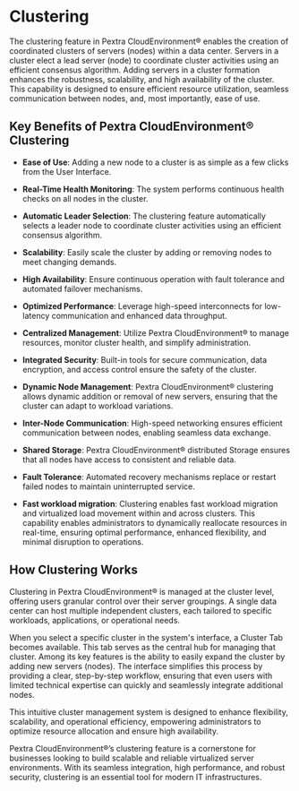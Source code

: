 # Clustering

The clustering feature in Pextra CloudEnvironment® enables the creation of coordinated clusters of servers (nodes) within a data center. Servers in a cluster elect a lead server (node) to coordinate cluster activities using an efficient consensus algorithm. Adding servers in a cluster formation enhances the robustness, scalability, and high availability of the cluster. This capability is designed to ensure efficient resource utilization, seamless communication between nodes, and, most importantly, ease of use.

## Key Benefits of Pextra CloudEnvironment® Clustering

- **Ease of Use**: Adding a new node to a cluster is as simple as a few clicks from the User Interface.

- **Real-Time Health Monitoring**: The system performs continuous health checks on all nodes in the cluster.

- **Automatic Leader Selection**: The clustering feature automatically selects a leader node to coordinate cluster activities using an efficient consensus algorithm.

- **Scalability**: Easily scale the cluster by adding or removing nodes to meet changing demands.

- **High Availability**: Ensure continuous operation with fault tolerance and automated failover mechanisms.

- **Optimized Performance**: Leverage high-speed interconnects for low-latency communication and enhanced data throughput.

- **Centralized Management**: Utilize Pextra CloudEnvironment® to manage resources, monitor cluster health, and simplify administration.

- **Integrated Security**: Built-in tools for secure communication, data encryption, and access control ensure the safety of the cluster.
- **Dynamic Node Management**: Pextra CloudEnvironment® clustering allows dynamic addition or removal of new servers, ensuring that the cluster can adapt to workload variations.

- **Inter-Node Communication**: High-speed networking ensures efficient communication between nodes, enabling seamless data exchange.

- **Shared Storage**: Pextra CloudEnvironment® distributed Storage ensures that all nodes have access to consistent and reliable data.

- **Fault Tolerance**: Automated recovery mechanisms replace or restart failed nodes to maintain uninterrupted service.

- **Fast workload migration**: Clustering enables fast workload migration and virtualized load movement within and across clusters. This capability enables administrators to dynamically reallocate resources in real-time, ensuring optimal performance, enhanced flexibility, and minimal disruption to operations.

## How Clustering Works

Clustering in Pextra CloudEnvironment® is managed at the cluster level, offering users granular control over their server groupings. A single data center can host multiple independent clusters, each tailored to specific workloads, applications, or operational needs.

When you select a specific cluster in the system's interface, a Cluster Tab becomes available. This tab serves as the central hub for managing that cluster. Among its key features is the ability to easily expand the cluster by adding new servers (nodes). The interface simplifies this process by providing a clear, step-by-step workflow, ensuring that even users with limited technical expertise can quickly and seamlessly integrate additional nodes.

This intuitive cluster management system is designed to enhance flexibility, scalability, and operational efficiency, empowering administrators to optimize resource allocation and ensure high availability.

Pextra CloudEnvironment®’s clustering feature is a cornerstone for businesses looking to build scalable and reliable virtualized server environments. With its seamless integration, high performance, and robust security, clustering is an essential tool for modern IT infrastructures.
